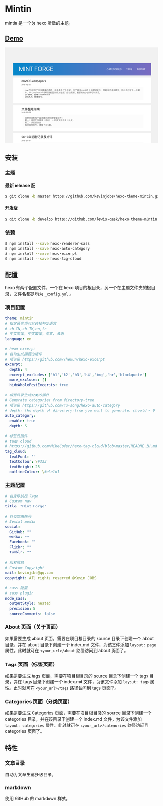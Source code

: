 # Mintin

mintin 是一个为 hexo 所做的主题。

## [Demo](https://kevinjobs.github.io/)

![mintin](mintin.png)

## 安装

### 主题

#### 最新 release 版

```bash
$ git clone -b master https://github.com/kevinjobs/hexo-theme-mintin.git themes/mintin
```

#### 开发版

```bash
$ git clone -b develop https://github.com/lewis-geek/hexo-theme-mintin.git themes/mintin
```

### 依赖

```bash
$ npm install --save hexo-renderer-sass
$ npm install --save hexo-auto-category
$ npm install --save hexo-excerpt
$ npm install --save hexo-tag-cloud
```

## 配置

hexo 有两个配置文件，一个在 hexo 项目的根目录，另一个在主题文件夹的根目录，文件名都是均为 `_config.yml` 。

### 项目配置

```yaml
theme: mintin
# 指定语言项可以选择特定语言
# zh-CN,zh-TW,en,fr
# 中文简体，中文繁体，英文，法语
language: en

# hexo-excerpt
# 自动生成摘要的插件
# 项请见 https://github.com/chekun/hexo-excerpt
excerpt:
  depth: 4
  excerpt_excludes: ['h1','h2','h3','h4','img','hr','blockquote']
  more_excludes: []
  hideWholePostExcerpts: true
 
# 根据目录生成分类的插件 
# Generate categories from directory-tree
# 项请见 https://github.com/xu-song/hexo-auto-category
# depth: the depth of directory-tree you want to generate, should > 0
auto_category:
  enable: true
  depth: 5
  
# 标签云插件
# tags cloud
# https://github.com/MikeCoder/hexo-tag-cloud/blob/master/README.ZH.md
tag_cloud:
  textFont: ''
  textColour: \#333
  textHeight: 25
  outlineColour: \#e2e1d1
```

### 主题配置

```yaml
# 自定导航栏 logo
# Custom nav
title: "Mint Forge"

# 社交网络帐号
# Social media
social:
  GitHub: ""
  Weibo: ""
  Facebook: ""
  Flickr: ""
  Tumblr: ""

# 版权信息
# Custom Copyright
mail: kevinjobs@qq.com
copyright: All rights reserved @Kevin JOBS

# sass 配置
# sass plugin
node_sass:
  outputStyle: nested
  precision: 5
  sourceComments: false
```

### About 页面（关于页面）

如果需要生成 about 页面，需要在项目根目录的 source 目录下创建一个 about 目录，并在 about 目录下创建一个 index.md 文件，为该文件添加 `layout: page` 属性。此时就可在 `<your_url>/about` 路径访问到 about 页面了。

### Tags 页面（标签页面）

如果需要生成 tags 页面，需要在项目根目录的 source 目录下创建一个 tags 目录，并在 tags 目录下创建一个 index.md 文件，为该文件添加 `layout: tags` 属性。此时就可在 `<your_url>/tags` 路径访问到 tags 页面了。

### Categories 页面（分类页面）

如果需要生成 Categories 页面，需要在项目根目录的 source 目录下创建一个 categories 目录，并在该目录下创建一个 index.md 文件，为该文件添加 `layout: categories` 属性。此时就可在 `<your_url>/categories` 路径访问到 categories 页面了。

## 特性

### 文章目录

自动为文章生成多级目录。

### markdown

使用 GitHub 的 markdown 样式。
